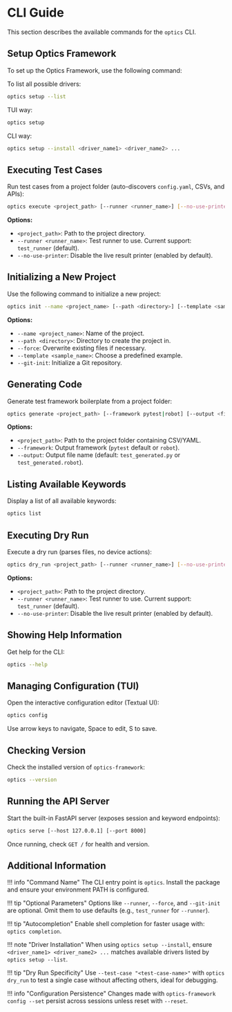 # CLI Guide

This section describes the available commands for the `optics` CLI.

## Setup Optics Framework

To set up the Optics Framework, use the following command:

To list all possible drivers:

```bash
optics setup --list
```

TUI way:

```bash
optics setup
```

CLI way:

```bash
optics setup --install <driver_name1> <driver_name2> ...
```

## Executing Test Cases

Run test cases from a project folder (auto-discovers `config.yaml`, CSVs, and APIs):

```bash
optics execute <project_path> [--runner <runner_name>] [--no-use-printer]
```

**Options:**

- `<project_path>`: Path to the project directory.
- `--runner <runner_name>`: Test runner to use. Current support: `test_runner` (default).
- `--no-use-printer`: Disable the live result printer (enabled by default).

## Initializing a New Project

Use the following command to initialize a new project:

```bash
optics init --name <project_name> [--path <directory>] [--template <sample_name>] [--git-init] [--force]
```

**Options:**

- `--name <project_name>`: Name of the project.
- `--path <directory>`: Directory to create the project in.
- `--force`: Overwrite existing files if necessary.
- `--template <sample_name>`: Choose a predefined example.
- `--git-init`: Initialize a Git repository.

## Generating Code

Generate test framework boilerplate from a project folder:

```bash
optics generate <project_path> [--framework pytest|robot] [--output <file>]
```

**Options:**

- `<project_path>`: Path to the project folder containing CSV/YAML.
- `--framework`: Output framework (`pytest` default or `robot`).
- `--output`: Output file name (default: `test_generated.py` or `test_generated.robot`).

## Listing Available Keywords

Display a list of all available keywords:

```bash
optics list
```

## Executing Dry Run

Execute a dry run (parses files, no device actions):

```bash
optics dry_run <project_path> [--runner <runner_name>] [--no-use-printer]
```

**Options:**

- `<project_path>`: Path to the project directory.
- `--runner <runner_name>`: Test runner to use. Current support: `test_runner` (default).
- `--no-use-printer`: Disable the live result printer (enabled by default).

## Showing Help Information

Get help for the CLI:

```bash
optics --help
```

## Managing Configuration (TUI)

Open the interactive configuration editor (Textual UI):

```bash
optics config
```

Use arrow keys to navigate, Space to edit, S to save.

## Checking Version

Check the installed version of `optics-framework`:

```bash
optics --version
```

## Running the API Server

Start the built-in FastAPI server (exposes session and keyword endpoints):

```bash
optics serve [--host 127.0.0.1] [--port 8000]
```

Once running, check `GET /` for health and version.

## Additional Information

!!! info "Command Name"
    The CLI entry point is `optics`. Install the package and ensure your environment PATH is configured.

!!! tip "Optional Parameters"
    Options like `--runner`, `--force`, and `--git-init` are optional. Omit them to use defaults (e.g., `test_runner` for `--runner`).

!!! tip "Autocompletion"
    Enable shell completion for faster usage with: `optics completion`.

!!! note "Driver Installation"
    When using `optics setup --install`, ensure `<driver_name1> <driver_name2> ...` matches available drivers listed by `optics setup --list`.

!!! tip "Dry Run Specificity"
    Use `--test-case "<test-case-name>"` with `optics dry_run` to test a single case without affecting others, ideal for debugging.

!!! info "Configuration Persistence"
    Changes made with `optics-framework config --set` persist across sessions unless reset with `--reset`.
